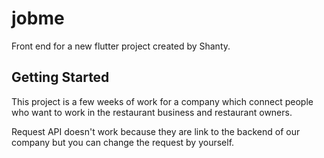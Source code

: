 # jobme

Front end for a new flutter project created by Shanty.

## Getting Started

This project is a few weeks of work for a company which connect people who want to work in the restaurant business and restaurant owners. 

Request API doesn't work because they are link to the backend of our company but you can change the request by yourself.
